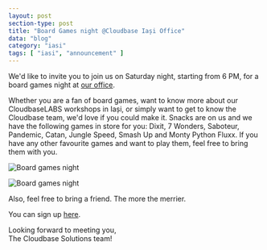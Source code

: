 ```yaml
---
layout: post
section-type: post
title: "Board Games night @Cloudbase Iași Office"
data: "blog"
category: "iasi"
tags: [ "iasi", "announcement" ]
---
```


We'd like to invite you to join us on Saturday night, starting from 6 PM, for a board games night at [our office](https://www.google.com/maps/place/Continental,+Bulevardul+Poitiers+6,+Ia%C8%99i,+Rom%C3%A2nia/@47.137145,27.599266,15z/data=!4m2!3m1!1s0x40cafbc814d8d299:0x3b1c37116a5c9b5?hl=ro-RO).

Whether you are a fan of board games, want to know more about our CloudbaseLABS workshops in Iași, or simply want to get to know the Cloudbase team, we'd love if you could make it.
Snacks are on us and we have the following games in store for you: Dixit, 7 Wonders, Saboteur, Pandemic, Catan, Jungle Speed, Smash Up and Monty Python Fluxx. If you have any other favourite games and want to play them, feel free to bring them with you.

![Board games night](/img/post/board-games-night/games-1.jpg)

![Board games night](/img/post/board-games-night/games-1.jpg)

Also, feel free to bring a friend. The more the merrier. 

You can sign up [here](https://docs.google.com/forms/d/1siY0jDTwOwjhzWlMgQnt5rRz-ITeP5C4pt_UxHwfx2M/viewform).

Looking forward to meeting you,  
The Cloudbase Solutions team!
